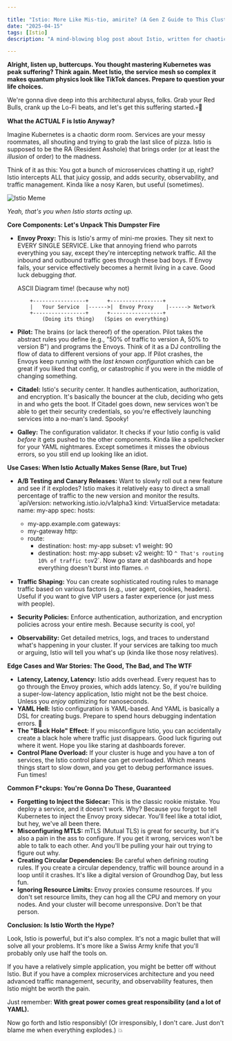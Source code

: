 ```yaml
---

title: "Istio: More Like Mis-tio, amirite? (A Gen Z Guide to This Clusterf*ck)"
date: "2025-04-15"
tags: [Istio]
description: "A mind-blowing blog post about Istio, written for chaotic Gen Z engineers. Because Kubernetes wasn't hard enough, apparently."

---
```


**Alright, listen up, buttercups. You thought mastering Kubernetes was peak suffering? Think again. Meet Istio, the service mesh so complex it makes quantum physics look like TikTok dances. Prepare to question your life choices.**

We're gonna dive deep into this architectural abyss, folks. Grab your Red Bulls, crank up the Lo-Fi beats, and let's get this suffering started.💀🙏

**What the ACTUAL F is Istio Anyway?**

Imagine Kubernetes is a chaotic dorm room. Services are your messy roommates, all shouting and trying to grab the last slice of pizza. Istio is supposed to be the RA (Resident Asshole) that brings order (or at least the *illusion* of order) to the madness.

Think of it as this: You got a bunch of microservices chatting it up, right? Istio intercepts ALL that juicy gossip, and adds security, observability, and traffic management. Kinda like a nosy Karen, but useful (sometimes).

![Istio Meme](https://i.imgflip.com/2r00t6.jpg)

_Yeah, that's you when Istio starts acting up._

**Core Components: Let's Unpack This Dumpster Fire**

*   **Envoy Proxy:** This is Istio's army of mini-me proxies. They sit next to EVERY SINGLE SERVICE. Like that annoying friend who parrots everything you say, except they're intercepting network traffic. All the inbound and outbound traffic goes through these bad boys. If Envoy fails, your service effectively becomes a hermit living in a cave. Good luck debugging *that*.

    ASCII Diagram time! (because why not)

    ```
        +-----------------+      +-----------------+
        |   Your Service  |------>|  Envoy Proxy    |------> Network
        +-----------------+      +-----------------+
            (Doing its thing)   (Spies on everything)

    ```

*   **Pilot:** The brains (or lack thereof) of the operation. Pilot takes the abstract rules you define (e.g., "50% of traffic to version A, 50% to version B") and programs the Envoys. Think of it as a DJ controlling the flow of data to different versions of your app. If Pilot crashes, the Envoys keep running with the *last known configuration* which can be great if you liked that config, or catastrophic if you were in the middle of changing something.

*   **Citadel:** Istio's security center. It handles authentication, authorization, and encryption. It's basically the bouncer at the club, deciding who gets in and who gets the boot. If Citadel goes down, new services won't be able to get their security credentials, so you're effectively launching services into a no-man's land. Spooky!

*   **Galley:** The configuration validator. It checks if your Istio config is valid *before* it gets pushed to the other components. Kinda like a spellchecker for your YAML nightmares. Except sometimes it misses the obvious errors, so you still end up looking like an idiot.

**Use Cases: When Istio Actually Makes Sense (Rare, but True)**

*   **A/B Testing and Canary Releases:** Want to slowly roll out a new feature and see if it explodes? Istio makes it relatively easy to direct a small percentage of traffic to the new version and monitor the results.
    `apiVersion: networking.istio.io/v1alpha3
    kind: VirtualService
    metadata:
      name: my-app
    spec:
      hosts:
      - my-app.example.com
      gateways:
      - my-gateway
      http:
      - route:
        - destination:
            host: my-app
            subset: v1
          weight: 90
        - destination:
            host: my-app
            subset: v2
          weight: 10
    `
    ^ That's routing 10% of traffic to `v2`. Now go stare at dashboards and hope everything doesn't burst into flames. 🔥

*   **Traffic Shaping:** You can create sophisticated routing rules to manage traffic based on various factors (e.g., user agent, cookies, headers). Useful if you want to give VIP users a faster experience (or just mess with people).

*   **Security Policies:** Enforce authentication, authorization, and encryption policies across your entire mesh. Because security is cool, yo!

*   **Observability:** Get detailed metrics, logs, and traces to understand what's happening in your cluster. If your services are talking too much or arguing, Istio will tell you what's up (kinda like those nosy relatives).

**Edge Cases and War Stories: The Good, The Bad, and The WTF**

*   **Latency, Latency, Latency:** Istio adds overhead. Every request has to go through the Envoy proxies, which adds latency. So, if you're building a super-low-latency application, Istio might not be the best choice. Unless you *enjoy* optimizing for nanoseconds.
*   **YAML Hell:** Istio configuration is YAML-based. And YAML is basically a DSL for creating bugs. Prepare to spend hours debugging indentation errors. 🤬
*   **The "Black Hole" Effect:** If you misconfigure Istio, you can accidentally create a black hole where traffic just disappears. Good luck figuring out where it went. Hope you like staring at dashboards forever.
*   **Control Plane Overload:** If your cluster is huge and you have a ton of services, the Istio control plane can get overloaded. Which means things start to slow down, and you get to debug performance issues. Fun times!

**Common F*ckups: You're Gonna Do These, Guaranteed**

*   **Forgetting to Inject the Sidecar:** This is the classic rookie mistake. You deploy a service, and it doesn't work. Why? Because you forgot to tell Kubernetes to inject the Envoy proxy sidecar. You'll feel like a total idiot, but hey, we've all been there.
*   **Misconfiguring MTLS:** mTLS (Mutual TLS) is great for security, but it's also a pain in the ass to configure. If you get it wrong, services won't be able to talk to each other. And you'll be pulling your hair out trying to figure out why.
*   **Creating Circular Dependencies:** Be careful when defining routing rules. If you create a circular dependency, traffic will bounce around in a loop until it crashes. It's like a digital version of Groundhog Day, but less fun.
*   **Ignoring Resource Limits:** Envoy proxies consume resources. If you don't set resource limits, they can hog all the CPU and memory on your nodes. And your cluster will become unresponsive. Don't be that person.

**Conclusion: Is Istio Worth the Hype?**

Look, Istio is powerful, but it's also complex. It's not a magic bullet that will solve all your problems. It's more like a Swiss Army knife that you'll probably only use half the tools on.

If you have a relatively simple application, you might be better off without Istio. But if you have a complex microservices architecture and you need advanced traffic management, security, and observability features, then Istio might be worth the pain.

Just remember: **With great power comes great responsibility (and a lot of YAML).**

Now go forth and Istio responsibly! (Or irresponsibly, I don't care. Just don't blame me when everything explodes.) 💥
